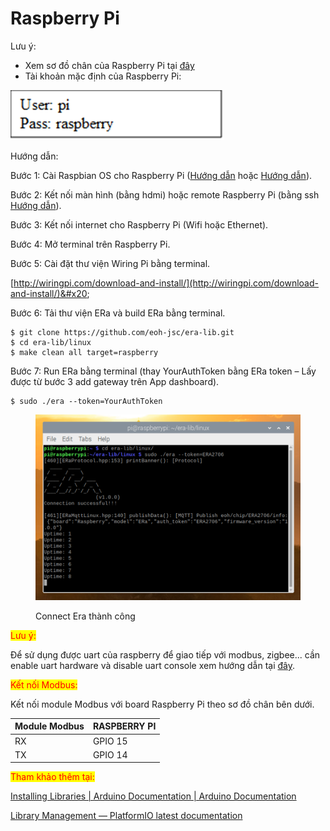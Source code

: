# Raspberry Pi

Lưu ý:

* Xem sơ đồ chân của Raspberry Pi tại [đây](https://pinout.xyz/pinout/wiringpi)&#x20;
* Tài khoản mặc định của Raspberry Pi:&#x20;

![](<../../.gitbook/assets/image (40).png>)

Hướng dẫn:&#x20;

Bước 1: Cài Raspbian OS cho Raspberry Pi ([Hướng dẫn](https://raspberrypi.vn/huong-dan-cai-dieu-hanh-cho-raspberry-pi-2457.pi) hoặc [Hướng dẫn](https://www.proe.vn/huong-dan-cai-dat-he-dieu-hanh-cho-raspberry-pi)).&#x20;

Bước 2: Kết nối màn hình (bằng hdmi) hoặc remote Raspberry Pi (bằng ssh [Hướng dẫn](https://tapit.vn/cai-dat-va-truy-cap-raspberry-thong-qua-remote-desktop-connection/)).&#x20;

Bước 3: Kết nối internet cho Raspberry Pi (Wifi hoặc Ethernet).&#x20;

Bước 4: Mở terminal trên Raspberry Pi.&#x20;

Bước 5: Cài đặt thư viện Wiring Pi bằng terminal.&#x20;

[http://wiringpi.com/download-and-install/](http://wiringpi.com/download-and-install/)&#x20;

Bước 6: Tải thư viện ERa và build ERa bằng terminal.&#x20;

```
$ git clone https://github.com/eoh-jsc/era-lib.git
$ cd era-lib/linux
$ make clean all target=raspberry
```

Bước 7: Run ERa bằng terminal (thay YourAuthToken bằng ERa token – Lấy được từ bước 3 add gateway trên App dashboard).

```
$ sudo ./era --token=YourAuthToken
```

<figure><img src="../../.gitbook/assets/image (7).png" alt=""><figcaption><p>Connect Era thành công</p></figcaption></figure>

<mark style="color:red;">Lưu ý:</mark>&#x20;

Để sử dụng được uart của raspberry để giao tiếp với modbus, zigbee... cần enable uart hardware và disable uart console xem hướng dẫn tại [đây](https://pivietnam.com.vn/setup-uart-tren-raspberry-pi-pivietnam-com-vn.html).&#x20;

<mark style="color:red;">Kết nối Modbus:</mark>&#x20;

Kết nối module Modbus với board Raspberry Pi theo sơ đồ chân bên dưới.&#x20;

| Module Modbus  | RASPBERRY PI  |
| -------------- | ------------- |
| RX             | GPIO 15       |
| TX             | GPIO 14       |

&#x20;<mark style="color:red;">Tham khảo thêm tại:</mark>&#x20;

[Installing Libraries | Arduino Documentation | Arduino Documentation](https://docs.arduino.cc/software/ide-v1/tutorials/installing-libraries)&#x20;

[Library Management — PlatformIO latest documentation](https://docs.platformio.org/en/latest/librarymanager/index.html)&#x20;
